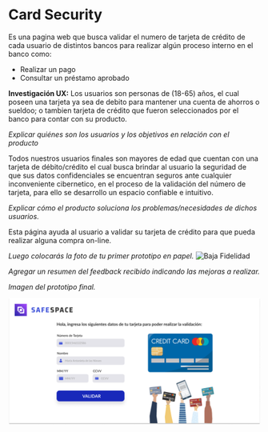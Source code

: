 # Card Security

Es una pagina web que busca validar el numero de tarjeta de crédito de cada usuario de distintos bancos para realizar algún proceso interno en el banco como:
* Realizar un pago
* Consultar un préstamo aprobado

**Investigación UX:** 
Los usuarios son personas de (18-65) años, el cual poseen una tarjeta ya sea de debito para mantener una cuenta de ahorros o sueldoo; o tambien tarjeta de crédito que fueron seleccionados por el banco para contar con su producto.

*Explicar quiénes son los usuarios y los objetivos en relación con el producto*

Todos nuestros usuarios finales son mayores de edad que cuentan con una tarjeta de débito/crédito el cual busca brindar al usuario la seguridad de que sus datos confidenciales se encuentran  seguros ante cualquier inconveniente cibernetico, en el proceso de la validación del número de tarjeta, para ello se desarrollo un espacio confiable e intuitivo.

*Explicar cómo el producto soluciona los problemas/necesidades de dichos usuarios.*

Esta página ayuda al usuario a validar su tarjeta de crédito para que pueda realizar alguna compra on-line.

*Luego colocarás la foto de tu primer prototipo en papel.*
![Baja Fidelidad](./src/img/baja-fidelidad.png)

*Agregar un resumen del feedback recibido indicando las mejoras a realizar.*

*Imagen del prototipo final.*

![Imagen final](./src/img/card-valid.png)

